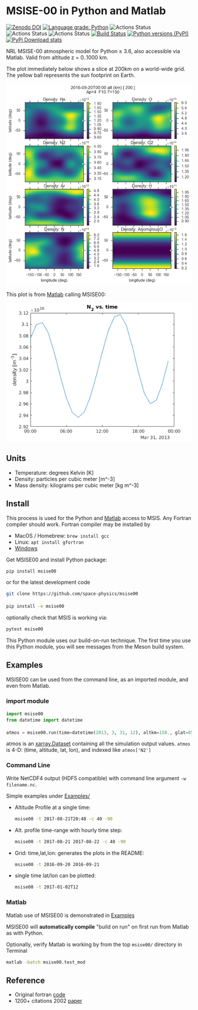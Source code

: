 # MSISE-00 in Python and Matlab

[![Zenodo DOI](https://zenodo.org/badge/32971905.svg)](https://zenodo.org/badge/latestdoi/32971905)
[![Language grade: Python](https://img.shields.io/lgtm/grade/python/g/space-physics/msise00.svg?logo=lgtm&logoWidth=18)](https://lgtm.com/projects/g/space-physics/msise00/context:python)
![Actions Status](https://github.com/space-physics/msise00/workflows/ci_linux/badge.svg)
![Actions Status](https://github.com/space-physics/msise00/workflows/ci_mac/badge.svg)
![Actions Status](https://github.com/space-physics/msise00/workflows/ci_windows/badge.svg)
[![Build Status](https://travis-ci.com/space-physics/msise00.svg?branch=master)](https://travis-ci.com/space-physics/msise00)
[![Python versions (PyPI)](https://img.shields.io/pypi/pyversions/msise00.svg)](https://pypi.python.org/pypi/msise00)
[![PyPi Download stats](http://pepy.tech/badge/msise00)](http://pepy.tech/project/msise00)

NRL MSISE-00 atmospheric model for Python &ge; 3.6, also accessible via Matlab.
Valid from altitude z = 0..1000 km.

The plot immediately below shows a slice at 200km on a world-wide grid.
The yellow ball represents the sun footprint on Earth.

![MSIS global time animation](./src/msise00/tests/msise00_demo.gif)

This plot is from [Matlab](./src/msise00/tests/test_msise00_matlab.m) calling MSISE00:

![MSISE00 Matlab](./src/msise00/tests/msis_matlab.png)

## Units

* Temperature: degrees Kelvin [K]
* Density: particles per cubic meter [m^-3]
* Mass density: kilograms per cubic meter [kg m^-3]

## Install

This process is used for the Python and [Matlab](#matlab) access to MSIS.
Any Fortran compiler should work.
Fortran compiler may be installed by

* MacOS / Homebrew: `brew install gcc`
* Linux: `apt install gfortran`
* [Windows](https://www.scivision.dev/install-msys2-windows)

Get MSISE00 and install Python package:

```sh
pip install msise00
```

or for the latest development code

```sh
git clone https://github.com/space-physics/msise00

pip install -e msise00
```

optionally check that MSIS is working via:

```sh
pytest msise00
```

This Python module uses our build-on-run technique.
The first time you use this Python module, you will see messages from the Meson build system.

## Examples

MSISE00 can be used from the command line, as an imported module, and even from Matlab.

### import module

```python
import msise00
from datetime import datetime

atmos = msise00.run(time=datetime(2013, 3, 31, 12), altkm=150., glat=65., glon=-148.)
```

atmos is an
[xarray.Dataset](http://xarray.pydata.org/en/stable/generated/xarray.Dataset.html)
containing all the simulation output values.
`atmos` is 4-D: (time, altitude, lat, lon), and indexed like `atmos['N2']`

### Command Line

Write NetCDF4 output (HDF5 compatible) with command line argument `-w filename.nc`.

Simple examples under [Examples/](./Examples)

* Altitude Profile at a single time:

  ```sh
  msise00 -t 2017-08-21T20:48 -c 40 -90
  ```
* Alt. profile time-range with hourly time step:

  ```sh
  msise00 -t 2017-08-21 2017-08-22 -c 40 -90
  ```
* Grid: time,lat,lon: generates the plots in the README:

  ```sh
  msise00 -t 2016-09-20 2016-09-21
  ```
* single time lat/lon can be plotted:

  ```sh
  msise00 -t 2017-01-02T12
  ```

### Matlab

Matlab use of MSISE00 is demonstrated in
[Examples](./Examples/)

MSISE00 will **automatically compile** "build on run" on first run from Matlab as with Python.

Optionally, verify Matlab is working by from the top `msise00/` directory in Terminal

```sh
matlab -batch msise00.test_mod
```

## Reference

* Original fortran [code](https://ccmc.gsfc.nasa.gov/pub/modelweb/atmospheric/msis/)
* 1200+ citations 2002 [paper](http://onlinelibrary.wiley.com/doi/10.1029/2002JA009430/pdf)
